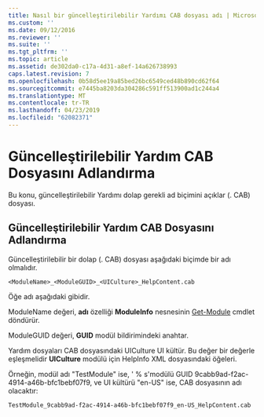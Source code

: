 ```yaml
---
title: Nasıl bir güncelleştirilebilir Yardımı CAB dosyası adı | Microsoft Docs
ms.custom: ''
ms.date: 09/12/2016
ms.reviewer: ''
ms.suite: ''
ms.tgt_pltfrm: ''
ms.topic: article
ms.assetid: de302da0-c17a-4d31-a8ef-14a626738993
caps.latest.revision: 7
ms.openlocfilehash: 0b58d5ee19a85bed26bc6549ced48b890cd62f64
ms.sourcegitcommit: e7445ba8203da304286c591ff513900ad1c244a4
ms.translationtype: MT
ms.contentlocale: tr-TR
ms.lasthandoff: 04/23/2019
ms.locfileid: "62082371"
---
```

# <a name="how-to-name-an-updatable-help-cab-file"></a>Güncelleştirilebilir Yardım CAB Dosyasını Adlandırma

Bu konu, güncelleştirilebilir Yardımı dolap gerekli ad biçimini açıklar (. CAB) dosyası.

## <a name="how-to-name-an-updatable-help-cab-file"></a>Güncelleştirilebilir Yardım CAB Dosyasını Adlandırma

Güncelleştirilebilir bir dolap (. CAB) dosyası aşağıdaki biçimde bir adı olmalıdır.

`<ModuleName>_<ModuleGUID>_<UICulture>_HelpContent.cab`

Öğe adı aşağıdaki gibidir.

ModuleName değeri, **adı** özelliği **ModuleInfo** nesnesinin [Get-Module](/powershell/module/Microsoft.PowerShell.Core/Get-Module) cmdlet döndürür.

ModuleGUID değeri, **GUID** modül bildirimindeki anahtar.

Yardım dosyaları CAB dosyasındaki UICulture UI kültür. Bu değer bir değerle eşleşmelidir **UICulture** modülü için HelpInfo XML dosyasındaki öğeleri.

Örneğin, modül adı "TestModule" ise, ' % s'modülü GUID 9cabb9ad-f2ac-4914-a46b-bfc1bebf07f9, ve UI kültürü "en-US" ise, CAB dosyasının adı olacaktır:

`TestModule_9cabb9ad-f2ac-4914-a46b-bfc1bebf07f9_en-US_HelpContent.cab`